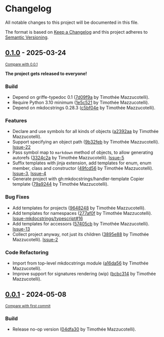 # Changelog

All notable changes to this project will be documented in this file.

The format is based on [Keep a Changelog](http://keepachangelog.com/en/1.0.0/)
and this project adheres to [Semantic Versioning](http://semver.org/spec/v2.0.0.html).

<!-- insertion marker -->
## [0.1.0](https://github.com/mkdocstrings/typescript/releases/tag/0.1.0) - 2025-03-24

<small>[Compare with 0.0.1](https://github.com/mkdocstrings/typescript/compare/0.0.1...0.1.0)</small>

**The project gets released to everyone!**

### Build

- Depend on griffe-typedoc 0.1 ([7d09f9a](https://github.com/mkdocstrings/typescript/commit/7d09f9a380a844296739e7eaad3554095af0400a) by Timothée Mazzucotelli).
- Require Python 3.10 minimum ([1e5c521](https://github.com/mkdocstrings/typescript/commit/1e5c52140635bbd32d03aeaf7da6badeedef29c8) by Timothée Mazzucotelli).
- Depend on mkdocstrings 0.28.3 ([c5bf04e](https://github.com/mkdocstrings/typescript/commit/c5bf04e063f12a0cf94e8164af29b9b986acb887) by Timothée Mazzucotelli).

### Features

- Declare and use symbols for all kinds of objects ([a2392aa](https://github.com/mkdocstrings/typescript/commit/a2392aaa8db99b468d70b7280584b96eb12c7ad9) by Timothée Mazzucotelli).
- Support specifying an object path ([9b32feb](https://github.com/mkdocstrings/typescript/commit/9b32febbe0ad880eae3117d631db481ff344d16f) by Timothée Mazzucotelli). [Issue-22](https://github.com/mkdocstrings/typescript/issues/22)
- Pass symbol map to `markdown` method of objects, to allow generating autorefs ([3324c2a](https://github.com/mkdocstrings/typescript/commit/3324c2adc62be8e44106f89169822e360d64c35e) by Timothée Mazzucotelli). [Issue-5](https://github.com/mkdocstrings/typescript/issues/5)
- Suffix templates with jinja extension, add templates for enum, enum member, class and constructor ([49fcd56](https://github.com/mkdocstrings/typescript/commit/49fcd566b6d4e74f2bd4681829181be69f8edd05) by Timothée Mazzucotelli). [Issue-3](https://github.com/mkdocstrings/typescript/issues/3), [Issue-4](https://github.com/mkdocstrings/typescript/issues/4)
- Generate project with gh:mkdocstrings/handler-template Copier template ([79a9244](https://github.com/mkdocstrings/typescript/commit/79a924496d190642e58d127f8b29640c81041c3f) by Timothée Mazzucotelli).

### Bug Fixes

- Add templates for projects ([9648248](https://github.com/mkdocstrings/typescript/commit/9648248efac8d1b0ecccce6bdec5e7882eaabdc8) by Timothée Mazzucotelli).
- Add templates for namespaces ([277af0f](https://github.com/mkdocstrings/typescript/commit/277af0f7deab48c1d492e8e109c25a978bb43434) by Timothée Mazzucotelli). [Issue-mkdocstrings/typescript#16](https://github.com/mkdocstrings/typescript/issues/16)
- Add templates for accessors ([57405cb](https://github.com/mkdocstrings/typescript/commit/57405cba0a2652cf21acdb89865cee29fbfff0ca) by Timothée Mazzucotelli). [Issue-13](https://github.com/mkdocstrings/typescript/issues/13)
- Collect project anyway, not just its children ([3895e88](https://github.com/mkdocstrings/typescript/commit/3895e8812a731d075e5fbba4c771ecaebaa6af65) by Timothée Mazzucotelli). [Issue-2](https://github.com/mkdocstrings/typescript/issues/2)

### Code Refactoring

- Import from top-level mkdocstrings module ([a16da56](https://github.com/mkdocstrings/typescript/commit/a16da568a1d0cbd3d3099b62569211086a071313) by Timothée Mazzucotelli).
- Improve support for signatures rendering (wip) ([bcbc314](https://github.com/mkdocstrings/typescript/commit/bcbc314203c6b9da24ca46a3db1536a61cffb3f3) by Timothée Mazzucotelli).

## [0.0.1](https://github.com/mkdocstrings/typescript/releases/tag/0.0.1) - 2024-05-08

<small>[Compare with first commit](https://github.com/mkdocstrings/typescript/compare/00cd6f133945a103d9e71cc6b413c0738a07f9d1...0.0.1)</small>

### Build

- Release no-op version ([04dfa30](https://github.com/mkdocstrings/typescript/commit/04dfa30942014a113806f9ad5981718a620a6532) by Timothée Mazzucotelli).
